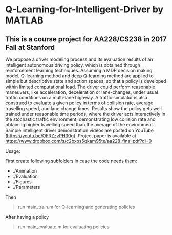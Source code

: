 # Q-Learning-for-Intelligent-Driver by MATLAB
## This is a course project for AA228/CS238 in 2017 Fall at Stanford
We propose a driver modeling process and its evaluation results of an intelligent autonomous driving policy, which is obtained through reinforcement learning techniques. 
Assuming a MDP decision making model, Q-learning method and deep Q-learning method are applied to simple but descriptive state and action spaces, so that a policy is developed within limited computational load. 
The driver could perform reasonable maneuvers, like acceleration, deceleration or lane-changes, under usual traffic conditions on a multi-lane highway.
A traffic simulator is also construed to evaluate a given policy in terms of collision rate, average travelling speed, and lane change times. Results show the policy gets well trained under 
reasonable time periods, where the driver acts interactively in the stochastic traffic environment, demonstrating low collision rate and obtaining higher travelling speed than the average of the environment. 
Sample intelligent driver demonstration videos are posted on YouTube (https://youtu.be/OFRZzvPH30g).
Project paper is available at https://www.dropbox.com/s/c2bxps5qkam95te/aa228_final.pdf?dl=0

Usage: 

First create following subfolders in case the code needs them:
- ./Animation
- ./Evaluation
- ./Figures
- ./Parameters

Then
> run main_train.m for Q-learning and generating policies

After having a policy
> run main_evaluate.m for evaluating policies
